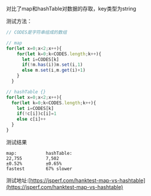 对比了map和hashTable对数据的存取，key类型为string

测试方法：
```js
// CODES是字符串组成的数组

// map
for(let x=0;x<2;x++){
    for(let k=0;k<CODES.length;k++){
      let i=CODES[k]
      if(!m.has(i))m.set(i,1)
      else m.set(i,m.get(i)+1)
    }
  }

// hashTable {}
for(let x=0;x<2;x++){
  for(let k=0;k<CODES.length;k++){
    let i=CODES[k]
    if(!c[i])c[i]=1
    else c[i]++
  }
}
```

测试结果

```
map:           hashTable:         
22,755         7,502          
±0.52%         ±0.65%         
fastest        67% slower              
```

测试地址:[https://jsperf.com/hanktest-map-vs-hashtable](https://jsperf.com/hanktest-map-vs-hashtable)
